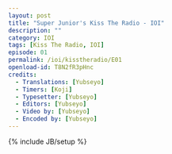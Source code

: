 ```yaml
---
layout: post
title: "Super Junior's Kiss The Radio - IOI"
description: ""
category: IOI
tags: [Kiss The Radio, IOI]
episode: 01
permalink: /ioi/kisstheradio/E01
openload-id: T8N2fR3pHnc
credits:
  - Translations: [Yubseyo]
  - Timers: [Koji]
  - Typesetter: [Yubseyo]
  - Editors: [Yubseyo]
  - Video by: [Yubseyo]
  - Encoded by: [Yubseyo]
---
```

{% include JB/setup %}
